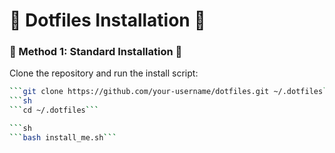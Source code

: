 # 🚀 Dotfiles Installation 🚀  

### 📌 Method 1: Standard Installation 📌

Clone the repository and run the install script:  

```sh
```git clone https://github.com/your-username/dotfiles.git ~/.dotfiles```
```sh
```cd ~/.dotfiles```

```sh
```bash install_me.sh```

